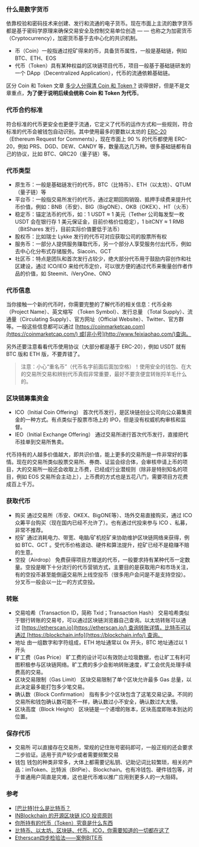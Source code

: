 ### 什么是数字货币

依靠校验和密码技术来创建、发行和流通的电子货币。现在市面上主流的数字货币都是基于密码学原理来确保交易安全及控制交易单位创造 — — 也称之为加密货币（Cryptocurrency），加密货币基于去中心化的共识机制。

- 币（Coin）一般指通过挖矿得来的币，具备货币属性，一般是基础链，例如 BTC、ETH、EOS
- 代币（Token）具有某种权益的区块链项目代币，项目一般基于基础链研发的一个 DApp（Decentralized Application），代币的流通依赖基础链。

区分 Coin 和 Token 文章 [多少人分得清 Coin 和 Token ?](https://www.jianshu.com/p/28238de99c98) 说得很好，但是不是文章重点，**为了便于说明后续会统称 Coin 和 Token 为代币**。

### 代币合约标准

符合标准的代币更安全也更便于流通，它定义了代币的运作方式和一些规则，符合标准的代币会被钱包自动识别。其中使用最多的要数以太坊的 [ERC-20](https://blog.csdn.net/diandianxiyu_geek/article/details/78082551)（Ethereum Request for Comments），现在市面上 90 % 的代币都使用 ERC-20，例如 PRS、DGD、DEW、CANDY 等，数量高达几万种。很多基础链都有自己的协议，比如 BTC、QRC20（量子链）等。

### 代币类型

- 原生币：一般是基础链发行的代币，BTC（比特币）、ETH（以太坊）、QTUM（量子链）等
- 平台币：一般指交易所发行的代币，通过定期回购销毁、抵押手续费来提升代币价值，例如：BNB（币安）、BIG（BigONE）、OKB（OKEX）、HT（火币）
- 稳定币：锚定法币的代币，如：1 USDT ≈ 1 美元（Tether 公司每发型一枚 USDT 会在银行存 1 美元保证金，目前价格价位稳定），1 bitCNY ≈ 1 RMB（BitShares 发行，目前实际价值要低于法币）
- 股权币：比如瑞士 Lykke 发行的代币可对应获取公司的股票所有权
- 服务币：一部分人提供服务赚取代币，另一个部分人享受服务付出代币，例如去中心化分布式存储服务。Siacoin、GCT
- 社区币：特点是团队和首次发行占较少，绝大部分代币用于鼓励内容创作和社区建设，通过 ICO/IEO 来给代币定价，可以很方便的通过代币来衡量创作者作品的价值，如 Steemit、iVeryOne、ONO

### 代币信息

当你接触一个新的代币时，你需要完整的了解代币的相关信息：代币全称（Project Name）、英文缩写 （Token Symbol）、发行总量 （Total Supply）、流通量（Circulating Supply）、官方网址（Official Website）、Twitter、官方群等。一般这些信息都可以通过 [https://coinmarketcap.com](https://coinmarketcap.com/) 或[非小号](http://www.feixiaohao.com/)查询。

另外还要注意看看代币使用协议（大部分都是基于 ERC-20），例如 USDT 就有 BTC 版和 ETH 版，不要弄错了。

> 注意：小心“重名币”（代币名字前面后面加空格）！使用安全的钱包、在大的交易所交易和辨别代币真假非常重要，最好不要贪便宜转账捋羊毛什么的。

### 区块链筹集资金

- ICO（Initial Coin Offering） 首次代币发行，是区块链创业公司向公众募集资金的一种方式。有点类似于股票市场上的 IPO，但是没有权威机构审核和监督。
- IEO（Initial Exchange Offering） 通过交易所进行首次代币发行，直接把代币挂单到交易所售卖。

代币持有的人越多价值越大，即共识价值，能上更多的交易所是一件非常好的事情。现在的交易所类似股票交易所、券商、证监会综合体，会审核申请上币的项目，大的交易所一般还会收取上币费，已经成行业潜规则（除非是特别知名的项目，例如 EOS 交易所会主动上），上币费的方式也是五花八门，需要项目方花费成百上千万。

### 获取代币

- 购买
  通过交易所（币安、OKEX、BigONE等）、场外交易直接购买，通过 ICO 众筹平台购买（现在国内已经不允许了）。也有通过代投来参与 ICO 、私募，非常不推荐。
- 挖矿
  通过消耗电力、带宽、电脑/矿机挖矿来协助维护区块链网络来获得，例如 BTC、GCT 。受代币价格波动、硬件和算法提升，挖矿已经不是稳赚不赔的生意。
- 空投（Airdrop）
  免费获得项目方赠送的代币，一般要求持有某种代币一定数量。空投是眼下十分流行的代币营销方式，主要目的是获取用户和市场关注，有的空投币甚至能倒逼交易所上线空投币（很多用户会问是不是支持空投）。分叉币一般会以一比一的方式空投。

### 转账

- 交易哈希（Transaction ID，简称 Txid；Transaction Hash）
  交易哈希类似于银行转账的交易号，可以通过区块链浏览器自己查询。以太坊转账可以通过 [https://etherscan.io](https://etherscan.io/) 查询转账详情，比特币可以通过 [https://blockchain.info](https://blockchain.info/) 查询。
- 地址
  由一组数字和字符组成，ETH 地址通常以 0x 开头，BTC 地址通过以 1 开头
- 旷工费（Gas Price）
  旷工费的设计可以有效防止垃圾数据，也让旷工有利可图积极参与区块链网络。旷工费的多少会影响转账速度，旷工会优先处理手续费高的交易。
- 区块交易限制（Gas Limit）
  区块交易限制了单个区块允许最多 Gas 总量，以此决定最多能打包多少笔交易。
- 确认数（Block Confirmation）
  指有多少个区块包含了这笔交易记录。不同的交易所和钱包确认数可能不一样，确认数过小不安全，确认数过大太慢。
- 区块高度（Block Height）
  区块链是一个递增的账本，区块高度即账本到达的位置。

### 保存代币

- 交易所 
  可以直接存在交易所，常规的记住账号密码即可，一般正规的还会要求二步验证。适用于资产较少或者需要频繁交易
- 钱包
  钱包的种类非常多，大体上都需要记私钥、记助记词比较繁琐，相关的产品：imToken、比特派（BitPie）、Blockchain。也有冷钱包、硬件钱包等，对于普通用户简直是灾难，这也是代币难以推广应用到更多人的一大阻碍。

### 参考

- [[巴比特]什么是比特币？](http://www.8btc.com/what-is-blockchain)
- [INBlockchain 的开源区块链 ICO 投资原则](https://github.com/xiaolai/INB-Principles/blob/master/Chinese.md)
- [你所持有的代币（Token）究竟是什么东西](https://www.jianshu.com/p/6e30ab25af81) 
- [比特币、以太坊、区块链、代币、ICO，你需要知道的一切都在这了](https://www.leiphone.com/news/201707/w7pSQ3QwDtJMuEbr.html)
- [Etherscan四步检验法——案例BITE币](https://www.jianshu.com/p/28238de99c98)
